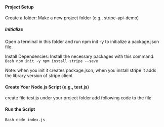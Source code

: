 #### Project Setup

Create a folder: Make a new project folder (e.g., stripe-api-demo)

##### Initialize
Open a terminal in this folder and run npm init -y to initialize a package.json file.

Install Dependencies: Install the necessary packages with this command:
`Bash
npm init -y
npm install stripe --save`

Note: when you init it creates package.json, when you install stripe it adds the library version of stripe client

#### Create Your Node.js Script (e.g., test.js)
create file test.js under your project folder add following code to the file


#### Run the Script
`Bash
node index.js`